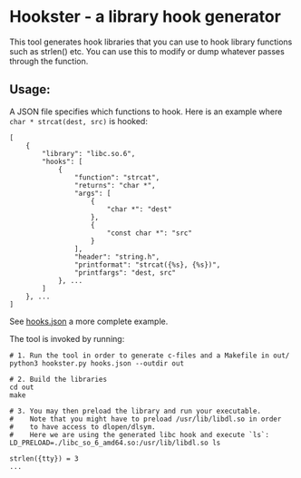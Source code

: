# Hookster - a library hook generator

This tool generates hook libraries that you can use to hook library functions such as strlen() etc. You can use this to modify or dump whatever passes through the function.

## Usage:
A JSON file specifies which functions to hook. Here is an example where `char * strcat(dest, src)` is hooked:
```
[
    {
        "library": "libc.so.6",
        "hooks": [
            {
                "function": "strcat",
                "returns": "char *",
                "args": [
                    {
                        "char *": "dest"
                    },
                    {
                        "const char *": "src"
                    }
                ],
                "header": "string.h",
                "printformat": "strcat({%s}, {%s})",
                "printfargs": "dest, src"
            }, ...
        ]
    }, ...
]
```

See [hooks.json](./blob/master/hooks.json) a more complete example.

The tool is invoked by running:
```
# 1. Run the tool in order to generate c-files and a Makefile in out/
python3 hookster.py hooks.json --outdir out

# 2. Build the libraries
cd out
make

# 3. You may then preload the library and run your executable.
#    Note that you might have to preload /usr/lib/libdl.so in order
#    to have access to dlopen/dlsym.
#    Here we are using the generated libc hook and execute `ls`:
LD_PRELOAD=./libc_so_6_amd64.so:/usr/lib/libdl.so ls

strlen({tty}) = 3
...

```
